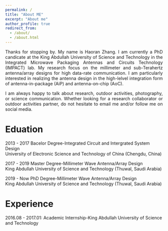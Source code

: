 ```yaml
---
permalink: /
title: "About ME"
excerpt: "About me"
author_profile: true
redirect_from: 
  - /about/
  - /about.html
---
```

<div style="text-align: justify">
Thanks for stopping by. My name is Haoran Zhang. I am currently a PhD candicate at the King Abdullah University of Science and Technology in the Integrated Microwave Packaging Antennas and Circuits Technology (IMPACT) lab. My research focus on the millimeter and sub-Terahertz antenna/array designs for high data-rate communication. I am particularly interested in realizing the antenna design in the high-lelvel integration form of antenna-in-package (AiP) and antenna-on-chip (AoC).  

I am always happy to talk about research, outdoor activities, photography, or science communication. Whether looking for a research collaborator or outdoor activities partner, do not hesitate to email me and/or follow me on social media.
</div>  

Eduation
======
2013 - 2017 Bacelor Degree-Integrated Circuit and Intergrated System Design  
University of Electronic Science and Technology of China (Chengdu, China)

2017 - 2019 Master Degree-Millimeter Wave Antenna/Array Design  
King Abdullah University of Science and Technology (Thuwal, Saudi Arabia)

2019 - Now PhD Degree-Millimeter Wave Antenna/Array Design  
King Abdullah University of Science and Technology (Thuwal, Saudi Arabia)  

Experience
======
2016.08 - 2017.01: Academic Internship-King Abdullah University of Science and Technology


